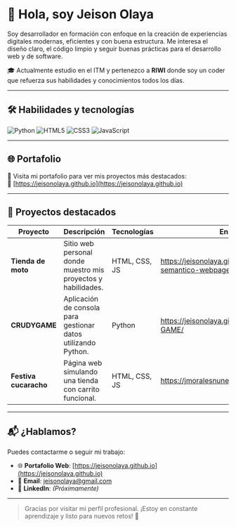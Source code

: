 # 👋 Hola, soy Jeison Olaya
Soy desarrollador en formación con enfoque en la creación de experiencias digitales modernas, eficientes y con buena estructura. Me interesa el diseño claro, el código limpio y seguir buenas prácticas para el desarrollo web y de software.

🎓 Actualmente estudio en el ITM y pertenezco a **RIWI** donde soy un coder que refuerza sus habilidades y conocimientos todos los días.

---

## 🛠️ Habilidades y tecnologías

![Python](https://img.shields.io/badge/Python-3776AB?style=for-the-badge&logo=python&logoColor=white)
![HTML5](https://img.shields.io/badge/HTML5-E34F26?style=for-the-badge&logo=html5&logoColor=white)
![CSS3](https://img.shields.io/badge/CSS3-1572B6?style=for-the-badge&logo=css3&logoColor=white)
![JavaScript](https://img.shields.io/badge/JavaScript-F7DF1E?style=for-the-badge&logo=javascript&logoColor=black)

---

## 🌐 Portafolio

📌 Visita mi portafolio para ver mis proyectos más destacados:  
🔗 [https://jeisonolaya.github.io](https://jeisonolaya.github.io) <!-- Actualiza si tienes otro enlace -->

---

## 🚀 Proyectos destacados

| Proyecto              | Descripción                                                     | Tecnologías      | Enlace                         |
|-----------------------|-----------------------------------------------------------------|------------------|----------------------------------|
| **Tienda de moto**    | Sitio web personal donde muestro mis proyectos y habilidades.   | HTML, CSS, JS    |https://jeisonolaya.github.io/html-semantico-webpage/  |
| **CRUDYGAME**         | Aplicación de consola para gestionar datos utilizando Python.   | Python           |https://jeisonolaya.github.io/CRUDY-GAME/              |
| **Festiva cucaracho** | Página web simulando una tienda con carrito funcional.          | HTML, CSS, JS    |https://jmoralesnunez.github.io/Web_feria/             |

---

## 📬 ¿Hablamos?

Puedes contactarme o seguir mi trabajo:

- 🌐 **Portafolio Web**: [https://jeisonolaya.github.io](https://jeisonolaya.github.io)
- 📧 **Email**: jeisonolaya@gmail.com
- 💼 **LinkedIn**: *(Próximamente)*

---

> Gracias por visitar mi perfil profesional. ¡Estoy en constante aprendizaje y listo para nuevos retos! 🚀
